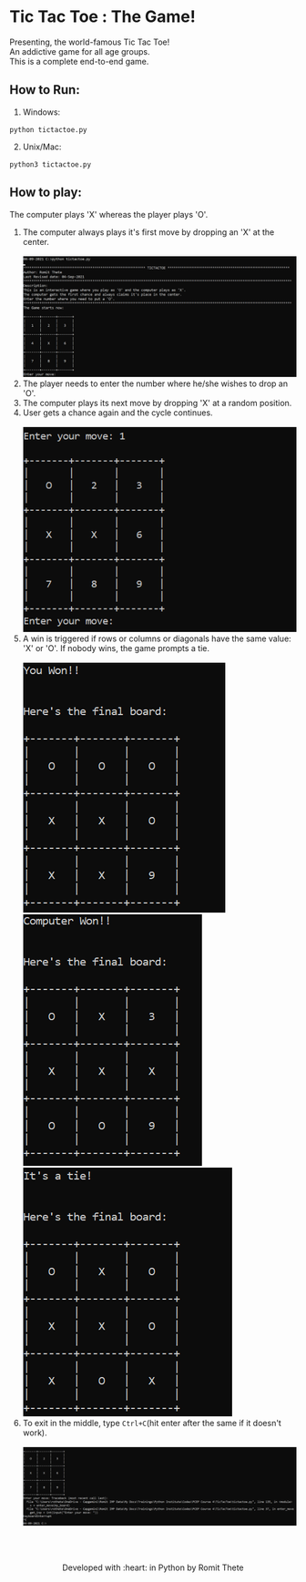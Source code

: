 # Tic Tac Toe : The Game!
Presenting, the world-famous Tic Tac Toe!<br>
An addictive game for all age groups.<br>
This is a complete end-to-end game.

## How to Run:
1. Windows:
```
python tictactoe.py
```

2. Unix/Mac:
```
python3 tictactoe.py
```

## How to play:
The computer plays 'X' whereas the player plays 'O'.
1. The computer always plays it's first move by dropping an 'X' at the center. <br><br>
![img.png](img.png)
2. The player needs to enter the number where he/she wishes to drop an 'O'.
3. The computer plays its next move by dropping 'X' at a random position.
4. User gets a chance again and the cycle continues.
<br><br>
![img_1.png](img_1.png)
5. A win is triggered if rows or columns or diagonals have the same value: 'X' or 'O'. If nobody wins, the game prompts a tie.
<br><br>
![img_7.png](img_7.png)&nbsp;&nbsp;&nbsp;![img_8.png](img_8.png)&nbsp;&nbsp;&nbsp;![img_6.png](img_6.png)
6. To exit in the middle, type ```Ctrl+C```(hit enter after the same if it doesn't work).
<br><br>
![img_3.png](img_3.png)

<br><br>
<p align="center">
    Developed with :heart: in Python by Romit Thete
</p>

